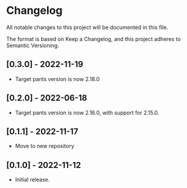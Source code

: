 # Changelog

All notable changes to this project will be documented in this file.

The format is based on Keep a Changelog, and this project adheres to Semantic Versioning.

## [0.3.0] - 2022-11-19

- Target pants version is now 2.18.0

## [0.2.0] - 2022-06-18

* Target pants version is now 2.16.0, with support for 2.15.0.

## [0.1.1] - 2022-11-17

* Move to new repository

## [0.1.0] - 2022-11-12

* Initial release.
